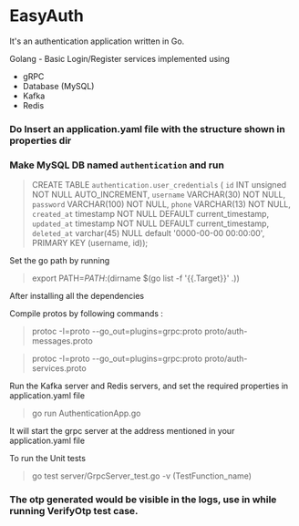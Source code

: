 # EasyAuth
It's an authentication application written in Go.

Golang - Basic Login/Register services implemented using
- gRPC
- Database (MySQL)
- Kafka
- Redis

### Do Insert an application.yaml file with the structure shown in properties dir

### Make MySQL DB named `authentication` and run 

> CREATE TABLE `authentication.user_credentials`
>          ( `id` INT unsigned NOT NULL AUTO_INCREMENT,
>            `username` VARCHAR(30) NOT NULL,
>            `password` VARCHAR(100) NOT NULL,
>            `phone` VARCHAR(13) NOT NULL,
>            `created_at` timestamp NOT NULL DEFAULT current_timestamp,
>            `updated_at` timestamp NOT NULL DEFAULT current_timestamp,
>            `deleted_at` varchar(45) NULL default '0000-00-00 00:00:00',
>             PRIMARY KEY (username, id)); 

Set the go path by running

> export PATH=$PATH:$(dirname $(go list -f '{{.Target}}' .))

After installing all the dependencies

Compile protos by following commands :

> protoc -I=proto --go_out=plugins=grpc:proto proto/auth-messages.proto

> protoc -I=proto --go_out=plugins=grpc:proto proto/auth-services.proto

Run the Kafka server and Redis servers, and set the required properties in application.yaml file

> go run AuthenticationApp.go

It will start the grpc server at the address mentioned in your application.yaml file

To run the Unit tests

> go test server/GrpcServer_test.go -v (TestFunction_name)

### The otp generated would be visible in the logs, use in while running VerifyOtp test case.


